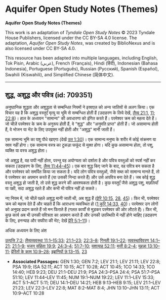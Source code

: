 # Aquifer Open Study Notes (Themes)

**Aquifer Open Study Notes (Themes)**

This work is an adaptation of *Tyndale Open Study Notes* © 2023 Tyndale House Publishers, licensed under the CC BY\-SA 4\.0 license. The adaptation, *Aquifer Open Study Notes*, was created by BiblioNexus and is also licensed under CC BY\-SA 4\.0\.

This resource has been adapted into multiple languages, including English, Tok Pisin, Arabic (عربي), French (Français), Hindi (हिंदी), Indonesian (Bahasa Indonesia), Portuguese (Português), Russian (Русский), Spanish (Español), Swahili (Kiswahili), and Simplified Chinese (简体中文).



--------------------------------

## शुद्ध, अशुद्ध और पवित्र (id: 709351)

अनुष्ठानिक शुद्धता और अशुद्धता से सम्बन्धित नियमों ने इस्राएल को अन्य जातियों से अलग किया। एक विचार यह है कि अशुद्ध वस्तुएँ मृत्यु या भूमि से सम्बन्धित होती हैं (उदाहरण के लिये देखें, [लैव्य 21:1](https://ref.ly/Lev21:1), [11](https://ref.ly/Lev21:11); [22:8](https://ref.ly/Lev22:8))। हाल के अध्ययन "सामान्य" की अवधारणा को इंगित करते हैं। परमेश्वर क्रम को महत्व देते हैं। जो चीज़ें परमेश्वर के क्रम के अनुरूप होती हैं, वे "शुद्ध" और "अनुमति प्राप्त" होती हैं। जो असामान्य होती हैं, वे भोजन या भेंट के लिए उपयुक्त नहीं होती और "अशुद्ध" मानी जाती हैं।

एक सामान्य भूमि का पशु पौधे खाएगा (देखें [उत 1:30](https://ref.ly/Gen1:30))। एक सामान्य मनुष्य के शरीर में कोई संक्रमण या स्राव नहीं होगा। एक सामान्य वस्त्र का टुकड़ा फफूंद से मुक्त होगा। यदि कुछ असामान्य होता, तो पशु, व्यक्ति या वस्त्र अशुद्ध होता।

जो अशुद्ध है, वह पापी नहीं होता, परन्तु वह अयोग्यता को दर्शाता है और पवित्र वस्तुओं को स्पर्श नहीं कर सकता (उदाहरण के लिए, [लैव्य 11:44–45](https://ref.ly/Lev11:44-Lev11:45))। एक बार शुद्ध किए जाने के बाद, वह पवित्र बन सकता है और परमेश्वर को समर्पित किया जा सकता है। यदि लोग पवित्र वस्तुओं, जैसे सब्त को सामान्य मानते हैं, तो वे परमेश्वर का अपमान करते हैं (या उसकी निन्दा करते हैं) और उसे अपवित्र बना देते हैं। जब कोई शुद्ध वस्तु अशुद्ध हो जाती है, तो उसे शुद्ध करने की आवश्यकता होती है। कुछ वस्तुएँ जैसे अशुद्ध पशु, मछलियाँ या पक्षी, सदा अशुद्ध रहते हैं और कभी भी पवित्र नहीं हो सकते।

नए नियम में, जो चीज़ें पहले अशुद्ध मानी जाती थी, अब शुद्ध हैं ([प्रेरि 10:15](https://ref.ly/Acts10:15), [28](https://ref.ly/Acts10:28), [45](https://ref.ly/Acts10:45))। फिर भी, परमेश्वर क्रम को महत्त्व देते हैं और चाहते हैं कि आराधना व्यवस्थित हो ([1 कुरि 14:33,](https://ref.ly/1Cor14:33) [40](https://ref.ly/1Cor14:40))। परमेश्वर उन लोगों को अनुग्रह प्रदान करते हैं जो मन फिराते हैं (गलत कार्यों से मुड़कर परमेश्वर की ओर लौटते हैं)। फिर भी, कुछ कार्य अब भी उनकी पवित्रता का अपमान करते हैं और उनकी उपस्थिति में नहीं होने चाहिए (उदाहरण के लिए, हनन्याह और सफीरा की भेंट; देखें [प्रेरि 5:1–11](https://ref.ly/Acts5:1-Acts5:11))।

अधिक अध्ययन के लिए अंश

[उत्पत्ति 7:2](https://ref.ly/Gen7:2); [लैव्यव्यवस्था 11:1–15:33](https://ref.ly/Lev11:1-Lev15:33); [21:1–23](https://ref.ly/Lev21:1-Lev21:23); [22:3–8](https://ref.ly/Lev22:3-Lev22:8); [गिनती 19:1–22](https://ref.ly/Num19:1-Num19:22); [व्यवस्थाविवरण 14:1–21](https://ref.ly/Deut14:1-Deut14:21); [21:1–9](https://ref.ly/Deut21:1-Deut21:9); [भजन संहिता 19:9](https://ref.ly/Ps19:9); [24:3–4](https://ref.ly/Ps24:3-Ps24:4); [51:7–10](https://ref.ly/Ps51:7-Ps51:10); [यशायाह 52:11](https://ref.ly/Isa52:11); [मत्ती 8:2–4](https://ref.ly/Matt8:2-Matt8:4); [यूहन्ना 13:10–11](https://ref.ly/John13:10-John13:11); [प्रेरितों के काम 10:9–28](https://ref.ly/Acts10:9-Acts10:28); [इब्रानियों 9:13–15](https://ref.ly/Heb9:13-Heb9:15), [23](https://ref.ly/Heb9:23)

* **Associated Passages:** GEN 1:30; GEN 7:2; LEV 21:1; LEV 21:11; LEV 22:8; PSA 19:9; ISA 52:11; ACT 10:15; ACT 10:28; ACT 10:45; 1CO 14:33; 1CO 14:40; HEB 9:23; DEU 21:1–DEU 21:9; PSA 24:3–PSA 24:4; PSA 51:7–PSA 51:10; LEV 11:44–LEV 11:45; NUM 19:1–NUM 19:22; LEV 11:1–LEV 15:33; ACT 5:1–ACT 5:11; DEU 14:1–DEU 14:21; HEB 9:13–HEB 9:15; LEV 21:1–LEV 21:23; LEV 22:3–LEV 22:8; MAT 8:2–MAT 8:4; JHN 13:10–JHN 13:11; ACT 10:9–ACT 10:28

